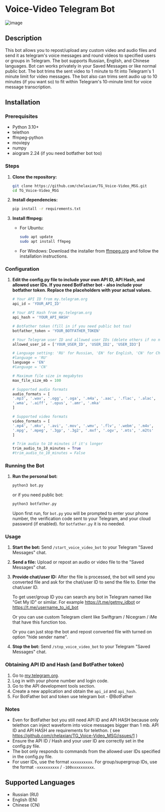 # Voice-Video Telegram Bot
![image](https://github.com/chelaxian/TG_Voice-Video_MSG/assets/69438111/5ceb364e-7f3a-42f8-a7ff-27eedba8bec8)

## Description
This bot allows you to repost/upload any custom video and audio files and send it as telegram's voice messages and round videos to specified users or groups in Telegram. The bot supports Russian, English, and Chinese languages. Bot can works privately in your Saved Messages or like normal public bot.
The bot trims the sent video to 1 minute to fit into Telegram's 1 minute limit for video messages.
The bot also can trims sent audio up to 10 minutes (if you want so) to fit within Telegram's 10-minute limit for voice message transcription.

## Installation

### Prerequisites
- Python 3.10+
- telethon
- ffmpeg-python
- moviepy
- numpy
- aiogram 2.24 (if you need botfather bot too)

### Steps

1. **Clone the repository:**
    ```sh
    git clone https://github.com/chelaxian/TG_Voice-Video_MSG.git
    cd TG_Voice-Video_MSG
    ```

2. **Install dependencies:**
    ```sh
    pip install -r requirements.txt
    ```

3. **Install ffmpeg:**
    - For Ubuntu:
        ```sh
        sudo apt update
        sudo apt install ffmpeg
        ```
    - For Windows:
        Download the installer from [ffmpeg.org](https://ffmpeg.org/download.html) and follow the installation instructions.

### Configuration

1. **Edit the config.py file to include your own API ID, API Hash, and allowed user IDs. If you need BotFather bot - also include your botfather token. Replace the placeholders with your actual values.**
   
    ```python
    # Your API ID from my.telegram.org
    api_id = 'YOUR_API_ID'

    # Your API Hash from my.telegram.org
    api_hash = 'YOUR_API_HASH'

    # BotFather token (fill in if you need public bot too)
    botfather_token = 'YOUR_BOTFATHER_TOKEN'
    
    # Your Telegram user ID and allowed user IDs (delete others if no need)
    allowed_user_id = ['YOUR_USER_ID', 'USER_ID2', 'USER_ID3']

    # Language setting: 'RU' for Russian, 'EN' for English, 'CN' for Chinese
    #language = 'RU'
    language = 'EN'
    #language = 'CN'

    # Maximum file size in megabytes
    max_file_size_mb = 100

    # Supported audio formats
    audio_formats = [
    '.mp3', '.wav', '.ogg', '.oga', '.m4a', '.aac', '.flac', '.alac',
    '.wma', '.aiff', '.opus', '.amr', '.mka'
    ]

    # Supported video formats
    video_formats = [
    '.mp4', '.mkv', '.avi', '.mov', '.wmv', '.flv', '.webm', '.m4v',
    '.mpg', '.mpeg', '.3gp', '.3g2', '.mxf', '.ogv', '.mts', '.m2ts'
    ]

    # Trim audio to 10 minutes if it's longer
    trim_audio_to_10_minutes = True
    #trim_audio_to_10_minutes = False
    ```

### Running the Bot

1. **Run the personal bot:**
   
    ```sh
    python3 bot.py
    ```
    
    or if you need public bot:
   
    ```sh
    python3 botfather.py
    ```
    
    Upon first run, for `bot.py` you will be prompted to enter your phone number, the verification code sent to your Telegram, and your cloud password (if enabled). for `botfather.py` it is no needed.

### Usage

1. **Start the bot:**
    Send `/start_voice_video_bot` to your Telegram "Saved Messages" chat.

2. **Send a file:**
    Upload or repost an audio or video file to the "Saved Messages" chat.

3. **Provide chat/user ID:**
    After the file is processed, the bot will send you converted file and ask for the chat/user ID to send the file to. Enter the chat/user ID.
   
    To get user/group ID you can search any bot in Telegram named like "Get My ID" or similar. For example https://t.me/getmy_idbot or https://t.me/username_to_id_bot
   
    Or you can use custom Telegram client like Swiftgram / Nicegram / iMe that have this function too.
   
    Or you can just stop the bot and repost converted file with turned on option "hide sender name".

5. **Stop the bot:**
    Send `/stop_voice_video_bot` to your Telegram "Saved Messages" chat.


### Obtaining API ID and Hash (and BotFather token)

1. Go to [my.telegram.org](https://my.telegram.org).
2. Log in with your phone number and login code.
3. Go to the API development tools section.
4. Create a new application and obtain the `api_id` and `api_hash`.
5. For BotFather bot and token use telegram bot - @BotFather
### Notes
- Even for BotFather bot you still need API ID and API HASH because only telethon can inject waveform into voice messages bigger than 1 mb. API ID and API HASH are requirements for telethon. ( see https://github.com/chelaxian/TG_Voice-Video_MSG/issues/1 )
- Ensure the API ID / Hash and your user ID are correctly set in the config.py file.
- The bot only responds to commands from the allowed user IDs specified in the config.py file.
- For user IDs, use the format `xxxxxxxxxx`. For group/supergroup IDs, use the format `-xxxxxxxxxx` / `-100xxxxxxxxxx`.

## Supported Languages
- Russian (RU)
- English (EN)
- Chinese (CN)
